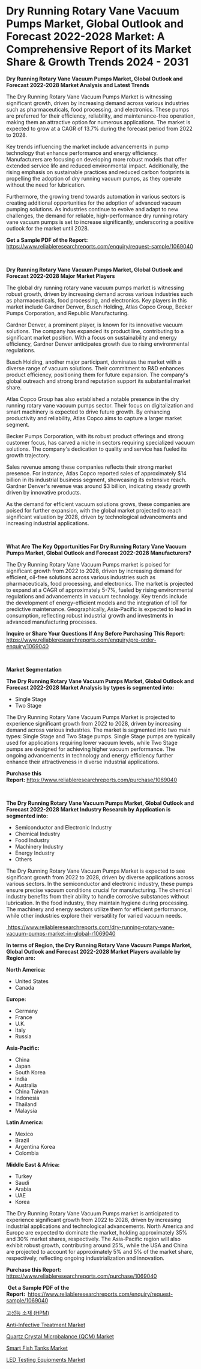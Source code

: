 <p><h1>Dry Running Rotary Vane Vacuum Pumps Market, Global Outlook and Forecast 2022-2028 Market: A Comprehensive Report of its Market Share & Growth Trends 2024 - 2031</h1></p><p><strong>Dry Running Rotary Vane Vacuum Pumps Market, Global Outlook and Forecast 2022-2028 Market Analysis and Latest Trends</strong></p>
<p><p>The Dry Running Rotary Vane Vacuum Pumps Market is witnessing significant growth, driven by increasing demand across various industries such as pharmaceuticals, food processing, and electronics. These pumps are preferred for their efficiency, reliability, and maintenance-free operation, making them an attractive option for numerous applications. The market is expected to grow at a CAGR of 13.7% during the forecast period from 2022 to 2028.</p><p>Key trends influencing the market include advancements in pump technology that enhance performance and energy efficiency. Manufacturers are focusing on developing more robust models that offer extended service life and reduced environmental impact. Additionally, the rising emphasis on sustainable practices and reduced carbon footprints is propelling the adoption of dry running vacuum pumps, as they operate without the need for lubrication.</p><p>Furthermore, the growing trend towards automation in various sectors is creating additional opportunities for the adoption of advanced vacuum pumping solutions. As industries continue to evolve and adapt to new challenges, the demand for reliable, high-performance dry running rotary vane vacuum pumps is set to increase significantly, underscoring a positive outlook for the market until 2028.</p></p>
<p><strong>Get a Sample PDF of the Report:&nbsp;</strong> <a href="https://www.reliableresearchreports.com/enquiry/request-sample/1069040">https://www.reliableresearchreports.com/enquiry/request-sample/1069040</a></p>
<p>&nbsp;</p>
<p><strong>Dry Running Rotary Vane Vacuum Pumps Market, Global Outlook and Forecast 2022-2028 Major Market Players</strong></p>
<p><p>The global dry running rotary vane vacuum pumps market is witnessing robust growth, driven by increasing demand across various industries such as pharmaceuticals, food processing, and electronics. Key players in this market include Gardner Denver, Busch Holding, Atlas Copco Group, Becker Pumps Corporation, and Republic Manufacturing.</p><p>Gardner Denver, a prominent player, is known for its innovative vacuum solutions. The company has expanded its product line, contributing to a significant market position. With a focus on sustainability and energy efficiency, Gardner Denver anticipates growth due to rising environmental regulations.</p><p>Busch Holding, another major participant, dominates the market with a diverse range of vacuum solutions. Their commitment to R&D enhances product efficiency, positioning them for future expansion. The company's global outreach and strong brand reputation support its substantial market share.</p><p>Atlas Copco Group has also established a notable presence in the dry running rotary vane vacuum pumps sector. Their focus on digitalization and smart machinery is expected to drive future growth. By enhancing productivity and reliability, Atlas Copco aims to capture a larger market segment.</p><p>Becker Pumps Corporation, with its robust product offerings and strong customer focus, has carved a niche in sectors requiring specialized vacuum solutions. The company's dedication to quality and service has fueled its growth trajectory.</p><p>Sales revenue among these companies reflects their strong market presence. For instance, Atlas Copco reported sales of approximately $14 billion in its industrial business segment, showcasing its extensive reach. Gardner Denver's revenue was around $3 billion, indicating steady growth driven by innovative products.</p><p>As the demand for efficient vacuum solutions grows, these companies are poised for further expansion, with the global market projected to reach significant valuation by 2028, driven by technological advancements and increasing industrial applications.</p></p>
<p>&nbsp;</p>
<p><strong>What Are The Key Opportunities For Dry Running Rotary Vane Vacuum Pumps Market, Global Outlook and Forecast 2022-2028 Manufacturers?</strong></p>
<p><p>The Dry Running Rotary Vane Vacuum Pumps market is poised for significant growth from 2022 to 2028, driven by increasing demand for efficient, oil-free solutions across various industries such as pharmaceuticals, food processing, and electronics. The market is projected to expand at a CAGR of approximately 5-7%, fueled by rising environmental regulations and advancements in vacuum technology. Key trends include the development of energy-efficient models and the integration of IoT for predictive maintenance. Geographically, Asia-Pacific is expected to lead in consumption, reflecting robust industrial growth and investments in advanced manufacturing processes.</p></p>
<p><strong>Inquire or Share Your Questions If Any Before Purchasing This Report:</strong> <a href="https://www.reliableresearchreports.com/enquiry/pre-order-enquiry/1069040">https://www.reliableresearchreports.com/enquiry/pre-order-enquiry/1069040</a></p>
<p>&nbsp;</p>
<p><strong>Market Segmentation</strong></p>
<p><strong>The Dry Running Rotary Vane Vacuum Pumps Market, Global Outlook and Forecast 2022-2028 Market Analysis by types is segmented into:</strong></p>
<p><ul><li>Single Stage</li><li>Two Stage</li></ul></p>
<p><p>The Dry Running Rotary Vane Vacuum Pumps Market is projected to experience significant growth from 2022 to 2028, driven by increasing demand across various industries. The market is segmented into two main types: Single Stage and Two Stage pumps. Single Stage pumps are typically used for applications requiring lower vacuum levels, while Two Stage pumps are designed for achieving higher vacuum performance. The ongoing advancements in technology and energy efficiency further enhance their attractiveness in diverse industrial applications.</p></p>
<p><strong>Purchase this Report:&nbsp;</strong><a href="https://www.reliableresearchreports.com/purchase/1069040">https://www.reliableresearchreports.com/purchase/1069040</a></p>
<p>&nbsp;</p>
<p><strong>The Dry Running Rotary Vane Vacuum Pumps Market, Global Outlook and Forecast 2022-2028 Market Industry Research by Application is segmented into:</strong></p>
<p><ul><li>Semiconductor and Electronic Industry</li><li>Chemical Industry</li><li>Food Industry</li><li>Machinery Industry</li><li>Energy Industry</li><li>Others</li></ul></p>
<p><p>The Dry Running Rotary Vane Vacuum Pumps Market is expected to see significant growth from 2022 to 2028, driven by diverse applications across various sectors. In the semiconductor and electronic industry, these pumps ensure precise vacuum conditions crucial for manufacturing. The chemical industry benefits from their ability to handle corrosive substances without lubrication. In the food industry, they maintain hygiene during processing. The machinery and energy sectors utilize them for efficient performance, while other industries explore their versatility for varied vacuum needs.</p></p>
<p><a href="https://www.reliableresearchreports.com/dry-running-rotary-vane-vacuum-pumps-market-in-global-r1069040">&nbsp;https://www.reliableresearchreports.com/dry-running-rotary-vane-vacuum-pumps-market-in-global-r1069040</a></p>
<p><strong>In terms of Region, the Dry Running Rotary Vane Vacuum Pumps Market, Global Outlook and Forecast 2022-2028 Market Players available by Region are:</strong></p>
<p>
    <p> <strong> North America: </strong>
        <ul>
            <li>United States</li>
            <li>Canada</li>
        </ul>
        </p> 
    <p> <strong> Europe: </strong>
        <ul>
            <li>Germany</li>
            <li>France</li>
            <li>U.K.</li>
            <li>Italy</li>
            <li>Russia</li>
        </ul>
        </p> 
    <p> <strong> Asia-Pacific: </strong>
        <ul>
            <li>China</li>
            <li>Japan</li>
            <li>South Korea</li>
            <li>India</li>
            <li>Australia</li>
            <li>China Taiwan</li>
            <li>Indonesia</li>
            <li>Thailand</li>
            <li>Malaysia</li>
        </ul>
        </p> 
    <p> <strong> Latin America: </strong>
        <ul>
            <li>Mexico</li>
            <li>Brazil</li>
            <li>Argentina Korea</li>
            <li>Colombia</li>
        </ul>
        </p> 
    <p> <strong> Middle East & Africa: </strong>
        <ul>
            <li>Turkey</li>
            <li>Saudi</li>
            <li>Arabia</li>
            <li>UAE</li>
            <li>Korea</li>
        </ul>
    </p>
    </p>
<p><p>The Dry Running Rotary Vane Vacuum Pumps market is anticipated to experience significant growth from 2022 to 2028, driven by increasing industrial applications and technological advancements. North America and Europe are expected to dominate the market, holding approximately 35% and 30% market shares, respectively. The Asia-Pacific region will also exhibit robust growth, contributing around 25%, while the USA and China are projected to account for approximately 5% and 5% of the market share, respectively, reflecting ongoing industrialization and innovation.</p></p>
<p><strong>Purchase this Report: </strong><a href="https://www.reliableresearchreports.com/purchase/1069040">https://www.reliableresearchreports.com/purchase/1069040</a></p>
<p>&nbsp;<strong>Get a Sample PDF of the Report:&nbsp;&nbsp;</strong><a href="https://www.reliableresearchreports.com/enquiry/request-sample/1069040">https://www.reliableresearchreports.com/enquiry/request-sample/1069040</a></p>
<p><strong></strong></p>
<p><p><a href="https://github.com/langcat852024/Market-Research-Report-List-2/blob/main/2519701108394.md">고성능 소재 (HPM)</a></p><p><a href="https://issuu.com/reportprime-2/docs/anti-infective-treatment-market-siz_78f5a5c700e6ad">Anti-Infective Treatment Market</a></p><p><a href="https://medium.com/@snievearol72/insights-into-the-quartz-crystal-microbalance-qcm-industry-market-financial-status-market-size-c87322ff692e">Quartz Crystal Microbalance (QCM) Market</a></p><p><a href="https://www.linkedin.com/pulse/smart-fish-tanks-market-research-report-includes-analysis-size-nngye?trackingId=KtGj13wGRD6zmOu3uKLKsw%3D%3D">Smart Fish Tanks Market</a></p><p><a href="https://medium.com/@snievearol72/led-testing-equipments-industry-insights-report-analyzing-led-testing-equipments-market-trends-8138395e8b2e">LED Testing Equipments Market</a></p></p>